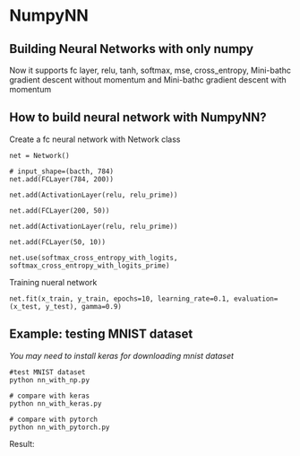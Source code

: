 # NumpyNN
## Building Neural Networks with only numpy

Now it supports fc layer, relu, tanh, softmax, mse, cross_entropy, Mini-bathc gradient descent without momentum and Mini-bathc gradient descent with momentum
## How to build neural network with NumpyNN?
Create a fc neural network with Network class
```
net = Network()

# input_shape=(bacth, 784)
net.add(FCLayer(784, 200)) 

net.add(ActivationLayer(relu, relu_prime))

net.add(FCLayer(200, 50))

net.add(ActivationLayer(relu, relu_prime))

net.add(FCLayer(50, 10)) 

net.use(softmax_cross_entropy_with_logits, softmax_cross_entropy_with_logits_prime)
```

Training nueral network
```
net.fit(x_train, y_train, epochs=10, learning_rate=0.1, evaluation=(x_test, y_test), gamma=0.9)
```

## Example: testing MNIST dataset
*You may need to install keras for downloading mnist dataset*
```
#test MNIST dataset
python nn_with_np.py

# compare with keras 
python nn_with_keras.py

# compare with pytorch
python nn_with_pytorch.py
```
 Result:
 



